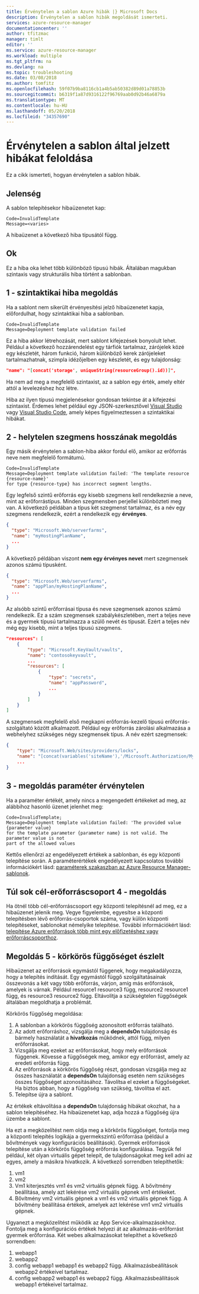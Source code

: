 ```yaml
---
title: Érvénytelen a sablon Azure hibák |} Microsoft Docs
description: Érvénytelen a sablon hibák megoldását ismerteti.
services: azure-resource-manager
documentationcenter: ''
author: tfitzmac
manager: timlt
editor: ''
ms.service: azure-resource-manager
ms.workload: multiple
ms.tgt_pltfrm: na
ms.devlang: na
ms.topic: troubleshooting
ms.date: 03/08/2018
ms.author: tomfitz
ms.openlocfilehash: 59f07b9ba8116cb1a4b5ab50382d89d01a78853b
ms.sourcegitcommit: b6319f1a87d9316122f96769aab0d92b46a6879a
ms.translationtype: MT
ms.contentlocale: hu-HU
ms.lasthandoff: 05/20/2018
ms.locfileid: "34357690"
---
```

# <a name="resolve-errors-for-invalid-template"></a>Érvénytelen a sablon által jelzett hibákat feloldása

Ez a cikk ismerteti, hogyan érvénytelen a sablon hibák.

## <a name="symptom"></a>Jelenség

A sablon telepítésekor hibaüzenetet kap:

```
Code=InvalidTemplate
Message=<varies>
```

A hibaüzenet a következő hiba típusától függ.

## <a name="cause"></a>Ok

Ez a hiba oka lehet több különböző típusú hibák. Általában magukban szintaxis vagy strukturális hiba történt a sablonban.

<a id="syntax-error" />

## <a name="solution-1---syntax-error"></a>1 - szintaktikai hiba megoldás

Ha a sablont nem sikerült érvényesítési jelző hibaüzenetet kapja, előfordulhat, hogy szintaktikai hiba a sablonban.

```
Code=InvalidTemplate
Message=Deployment template validation failed
```

Ez a hiba akkor létrehozását, mert sablont kifejezések bonyolult lehet. Például a következő hozzárendelést egy tárfiók tartalmaz, zárójelek közé egy készletét, három funkció, három különböző kerek zárójeleket tartalmazhatnak, szimpla idézőjelben egy készletét, és egy tulajdonság:

```json
"name": "[concat('storage', uniqueString(resourceGroup().id))]",
```

Ha nem ad meg a megfelelő szintaxist, az a sablon egy érték, amely eltér attól a levelezéshez hoz létre.

Hiba az ilyen típusú megjelenésekor gondosan tekintse át a kifejezési szintaxist. Érdemes lehet például egy JSON-szerkesztővel [Visual Studio](vs-azure-tools-resource-groups-deployment-projects-create-deploy.md) vagy [Visual Studio Code](resource-manager-vs-code.md), amely képes figyelmeztessen a szintaktikai hibákat.

<a id="incorrect-segment-lengths" />

## <a name="solution-2---incorrect-segment-lengths"></a>2 - helytelen szegmens hosszának megoldás

Egy másik érvénytelen a sablon-hiba akkor fordul elő, amikor az erőforrás neve nem megfelelő formátumú.

```
Code=InvalidTemplate
Message=Deployment template validation failed: 'The template resource {resource-name}'
for type {resource-type} has incorrect segment lengths.
```

Egy legfelső szintű erőforrás egy kisebb szegmens kell rendelkeznie a neve, mint az erőforrástípus. Minden szegmensben perjellel különbözteti meg van. A következő példában a típus két szegmenst tartalmaz, és a név egy szegmens rendelkezik, ezért a rendelkezik egy **érvényes**.

```json
{
  "type": "Microsoft.Web/serverfarms",
  "name": "myHostingPlanName",
  ...
}
```

A következő példában viszont **nem egy érvényes nevet** mert szegmensek azonos számú típusként.

```json
{
  "type": "Microsoft.Web/serverfarms",
  "name": "appPlan/myHostingPlanName",
  ...
}
```

Az alsóbb szintű erőforrásai típusa és neve szegmensek azonos számú rendelkezik. Ez a szám szegmensek szabálykészletében, mert a teljes neve és a gyermek típusú tartalmazza a szülő nevét és típusát. Ezért a teljes név még egy kisebb, mint a teljes típusú szegmens.

```json
"resources": [
    {
        "type": "Microsoft.KeyVault/vaults",
        "name": "contosokeyvault",
        ...
        "resources": [
            {
                "type": "secrets",
                "name": "appPassword",
                ...
            }
        ]
    }
]
```

A szegmensek megfelelő első megkapni erőforrás-kezelő típusú erőforrás-szolgáltató között alkalmazott. Például egy erőforrás zárolási alkalmazása a webhelyhez szükséges négy szegmensek típus. A név ezért szegmensek:

```json
{
    "type": "Microsoft.Web/sites/providers/locks",
    "name": "[concat(variables('siteName'),'/Microsoft.Authorization/MySiteLock')]",
    ...
}
```

<a id="parameter-not-valid" />

## <a name="solution-3---parameter-is-not-valid"></a>3 - megoldás paraméter érvénytelen

Ha a paraméter értékét, amely nincs a megengedett értékeket ad meg, az alábbihoz hasonló üzenet jelenhet meg:

```
Code=InvalidTemplate;
Message=Deployment template validation failed: 'The provided value {parameter value}
for the template parameter {parameter name} is not valid. The parameter value is not
part of the allowed values
```

Kettős ellenőrzi az engedélyezett értékek a sablonban, és egy központi telepítése során. A paraméterértékek engedélyezett kapcsolatos további információkért lásd: [paraméterek szakaszban az Azure Resource Manager-sablonok](resource-manager-templates-parameters.md).

<a id="too-many-resource-groups" />

## <a name="solution-4---too-many-target-resource-groups"></a>Túl sok cél-erőforráscsoport 4 - megoldás

Ha ötnél több cél-erőforráscsoport egy központi telepítésnél ad meg, ez a hibaüzenet jelenik meg. Vegye figyelembe, egyesítse a központi telepítésben lévő erőforrás-csoportok száma, vagy külön központi telepítéseket, sablonokat némelyike telepítése. További információkért lásd: [telepítése Azure erőforrások több mint egy előfizetéshez vagy erőforráscsoporthoz](resource-manager-cross-resource-group-deployment.md).

<a id="circular-dependency" />

## <a name="solution-5---circular-dependency-detected"></a>Megoldás 5 - körkörös függőséget észlelt

Hibaüzenet az erőforrások egymástól függenek, hogy megakadályozza, hogy a telepítés indítását. Egy egymástól függő szolgáltatásainak összevonás a két vagy több erőforrás, várjon, amíg más erőforrások, amelyek is várnak. Például resource1 resource3 függ, resource2 resource1 függ, és resource3 resource2 függ. Eltávolítja a szükségtelen függőségek általában megoldhatja a problémát.

Körkörös függőség megoldása:

1. A sablonban a körkörös függőség azonosított erőforrás található. 
2. Az adott erőforráshoz, vizsgálja meg a **dependsOn** tulajdonság és bármely használatát a **hivatkozás** működnek, attól függ, milyen erőforrásokat. 
3. Vizsgálja meg ezeket az erőforrásokat, hogy mely erőforrások függenek. Kövesse a függőségek meg, amikor egy erőforrást, amely az eredeti erőforrás függ.
5. Az erőforrások a körkörös függőség részt, gondosan vizsgálja meg az összes használatát a **dependsOn** tulajdonság esetén nem szükséges összes függőséget azonosításához. Távolítsa el ezeket a függőségeket. Ha biztos abban, hogy a függőség van szükség, távolítsa el azt. 
6. Telepítse újra a sablont.

Az értékek eltávolítása a **dependsOn** tulajdonság hibákat okozhat, ha a sablon telepítéséhez. Ha hibaüzenetet kap, adja hozzá a függőség újra üzembe a sablont. 

Ha ezt a megközelítést nem oldja meg a körkörös függőséget, fontolja meg a központi telepítés logikája a gyermekszintű erőforrása (például a bővítmények vagy konfigurációs beállítások). Gyermek erőforrások telepítése után a körkörös függőség erőforrás konfigurálása. Tegyük fel például, két olyan virtuális gépet telepít, de tulajdonságokat meg kell adni az egyes, amely a másikra hivatkozik. A következő sorrendben telepíthetők:

1. vm1
2. vm2
3. Vm1 kiterjesztés vm1 és vm2 virtuális gépnek függ. A bővítmény beállítása, amely azt lekérése vm2 virtuális gépnek vm1 értékeket.
4. Bővítmény vm2 virtuális gépnek a vm1 és vm2 virtuális gépnek függ. A bővítmény beállítása értékek, amelyek azt lekérése vm1 vm2 virtuális gépnek.

Ugyanezt a megközelítést működik az App Service-alkalmazásokhoz. Fontolja meg a konfigurációs értékek helyezi át az alkalmazás-erőforrást gyermek erőforrása. Két webes alkalmazásokat telepíthet a következő sorrendben:

1. webapp1
2. webapp2
3. config webapp1 webapp1 és webapp2 függ. Alkalmazásbeállítások webapp2 értékeivel tartalmaz.
4. config webapp2 webapp1 és webapp2 függ. Alkalmazásbeállítások webapp1 értékeivel tartalmaz.
